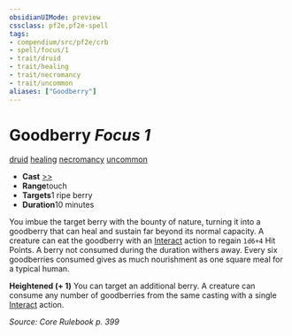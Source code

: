 ```yaml
---
obsidianUIMode: preview
cssclass: pf2e,pf2e-spell
tags:
- compendium/src/pf2e/crb
- spell/focus/1
- trait/druid
- trait/healing
- trait/necromancy
- trait/uncommon
aliases: ["Goodberry"]
---
```

# Goodberry *Focus 1*   
[druid](../../Rules/traits/druid.md)  [healing](../../Rules/traits/healing.md)  [necromancy](../../Rules/traits/necromancy.md)  [uncommon](../../Rules/traits/uncommon.md)  

- **Cast** [>>](../../Rules/core-rulebook/chapter-9-playing-the-game.md#Actions "Two-Action") 
- **Range**touch
- **Targets**1 ripe berry
- **Duration**10 minutes

You imbue the target berry with the bounty of nature, turning it into a goodberry that can heal and sustain far beyond its normal capacity. A creature can eat the goodberry with an [Interact](../../Rules/actions/interact.md) action to regain `1d6+4` Hit Points. A berry not consumed during the duration withers away. Every six goodberries consumed gives as much nourishment as one square meal for a typical human.

**Heightened (+ 1)** You can target an additional berry. A creature can consume any number of goodberries from the same casting with a single [Interact](../../Rules/actions/interact.md) action.

*Source: Core Rulebook p. 399*